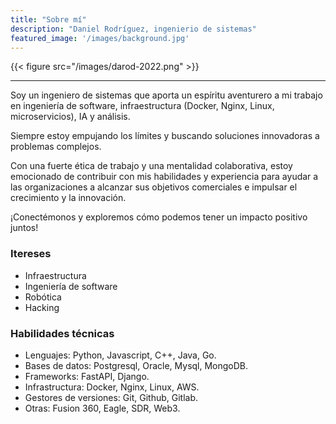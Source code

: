 ```yaml
---
title: "Sobre mí"
description: "Daniel Rodríguez, ingenierio de sistemas"
featured_image: '/images/background.jpg'
---
```

{{< figure src="/images/darod-2022.png"  >}}

---------------------------
Soy un ingeniero de sistemas que aporta un espíritu aventurero a mi trabajo en ingeniería de software, infraestructura (Docker, Nginx, Linux, microservicios), IA y análisis. 

Siempre estoy empujando los límites y buscando soluciones innovadoras a problemas complejos. 

Con una fuerte ética de trabajo y una mentalidad colaborativa, estoy emocionado de contribuir con mis habilidades y experiencia para ayudar a las organizaciones a alcanzar sus objetivos comerciales e impulsar el crecimiento y la innovación. 

¡Conectémonos y exploremos cómo podemos tener un impacto positivo juntos!


### Itereses
* Infraestructura
* Ingeniería de software 
* Robótica 
* Hacking

### Habilidades técnicas
* Lenguajes: Python, Javascript, C++, Java, Go.
* Bases de datos: Postgresql, Oracle, Mysql, MongoDB.
* Frameworks: FastAPI, Django.
* Infrastructura: Docker, Nginx, Linux, AWS.
* Gestores de versiones: Git, Github, Gitlab.
* Otras: Fusion 360, Eagle, SDR, Web3.